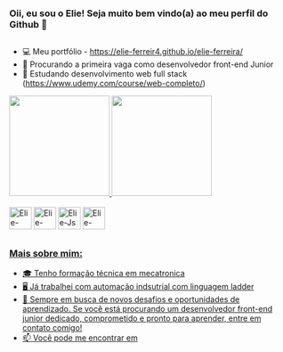 ### Oii, eu sou o Elie! Seja muito bem vindo(a) ao meu perfil do Github 👋

##

- 💻 Meu portfólio - https://elie-ferreir4.github.io/elie-ferreira/
- 🔭 Procurando a primeira vaga como desenvolvedor front-end Junior
- 🌱 Estudando desenvolvimento web full stack (https://www.udemy.com/course/web-completo/)

<!--
**Elie-Ferreir4/Elie-Ferreir4** is a ✨ _special_ ✨ repository because its `README.md` (this file) appears on your GitHub profile.

Here are some ideas to get you started:

- 🔭 I’m currently working on ...
- 🌱 I’m currently learning ...
- 👯 I’m looking to collaborate on ...
- 🤔 I’m looking for help with ...
- 💬 Ask me about ...
- 📫 How to reach me: ...
- 😄 Pronouns: ...
- ⚡ Fun fact: ...
-->

<div>
  <a href="https://github.com/Elie-Ferreir4">
  <img height="180em" src="https://github-readme-stats.vercel.app/api?username=Elie-Ferreir4&show_icons=true&theme=tokyonight&rank_icon=github">
   <img height="180em" src="https://github-readme-stats.vercel.app/api/top-langs/?username=Elie-Ferreir4&layout=compact&theme=tokyonight">
</div>
  
<div style="display: inline-block"><br>
  <img alt="Elie-html" height="40" widh="40" src="https://cdn.jsdelivr.net/gh/devicons/devicon/icons/html5/html5-original-wordmark.svg"/>
  <img alt="Elie-css" height="40" widh="40" src="https://cdn.jsdelivr.net/gh/devicons/devicon/icons/css3/css3-original-wordmark.svg" />
  <img alt="Elie-Js" height="40" widh="40" src="https://cdn.jsdelivr.net/gh/devicons/devicon/icons/javascript/javascript-original.svg" />
  <img alt="Elie-Bootstrap" height="40" widh="40" src="https://cdn.jsdelivr.net/gh/devicons/devicon/icons/bootstrap/bootstrap-original-wordmark.svg" />
</div>
  
##
  
### Mais sobre mim:
- 🎓 Tenho formação técnica em mecatronica
- 🖥️ Já trabalhei com automação indsutrial com linguagem ladder
- 🌟 Sempre em busca de novos desafios e oportunidades de aprendizado. Se você está procurando um desenvolvedor front-end junior dedicado, comprometido e pronto para aprender, entre em contato comigo!
- 📫 Você pode me encontrar em 

